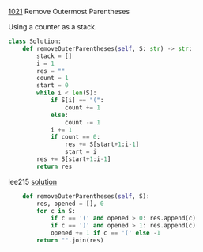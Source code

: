 [1021](https://leetcode.com/problems/remove-outermost-parentheses/) Remove Outermost Parentheses

Using a counter as a stack. 

```python
class Solution:
    def removeOuterParentheses(self, S: str) -> str:
        stack = []
        i = 1
        res = ""
        count = 1
        start = 0
        while i < len(S):
            if S[i] == "(":
                count += 1
            else:
                count -= 1
            i += 1
            if count == 0:
                res += S[start+1:i-1]
                start = i
        res += S[start+1:i-1]
        return res            
```

lee215 [solution](https://leetcode.com/problems/remove-outermost-parentheses/discuss/270022/JavaC%2B%2BPython-Count-Opened-Parenthesis)

```python
    def removeOuterParentheses(self, S):
        res, opened = [], 0
        for c in S:
            if c == '(' and opened > 0: res.append(c)
            if c == ')' and opened > 1: res.append(c)
            opened += 1 if c == '(' else -1
        return "".join(res)
```